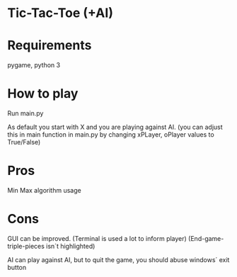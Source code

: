 # Tic-Tac-Toe (+AI)

# Requirements
pygame, python 3

# How to play
Run main.py

As default you start with X and you are playing against AI. (you can adjust this in main function in main.py by changing xPLayer, oPlayer values to True/False)

# Pros
Min Max algorithm usage

# Cons
GUI can be improved. 
   (Terminal is used a lot to inform player)
   (End-game-triple-pieces isn´t highlighted)

AI can play against AI, but to quit the game, you should abuse windows´ exit button
